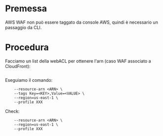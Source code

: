 # Premessa
AWS WAF non può essere taggato da console AWS, quindi è necessario un passaggio da CLI.

# Procedura
Facciamo un list della webACL per ottenere l'arn (caso WAF associato a CloudFront):
``` aws wafv2 list-web-acls --scope=CLOUDFRONT --region=us-east-1 --profile XXX 
```

Eseguiamo il comando:
``` aws wafv2 tag-resource \
    --resource-arn <ARN> \
    --tags Key=<KEY>,Value=<VALUE> \
    --region=us-east-1 \
    --profile XXX 
```

Check:
``` aws wafv2 list-tags-for-resource \
    --resource-arn <ARN> \
    --region=us-east-1 \
    --profile XXX 
```
  
